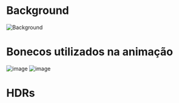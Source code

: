 
# Background
![Background](https://github.com/ICEI-PUC-Minas-PPC-CC/ppc-cc-2023-2-mod3d-manha-rafael-felisberto-e-pedro-amaral/assets/125387954/08c8a13e-0aaf-4bf1-97ed-c19070912e15)
# Bonecos utilizados na animação

![image](https://github.com/ICEI-PUC-Minas-PPC-CC/ppc-cc-2023-2-mod3d-manha-rafael-felisberto-e-pedro-amaral/assets/125387954/789a8663-4013-413c-89fc-973a1cd55d83)
![image](https://github.com/ICEI-PUC-Minas-PPC-CC/ppc-cc-2023-2-mod3d-manha-rafael-felisberto-e-pedro-amaral/assets/125387954/d2e74542-ea65-4b72-8c24-bb59d2683317)

# HDRs

